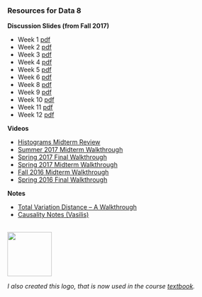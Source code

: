 ---
---

### **Resources for Data 8**

**Discussion Slides (from Fall 2017)**

*   Week 1 [pdf](../resources/data8/pdf/week1.pdf)
*   Week 2 [pdf](../resources/data8/pdf/week2.pdf)
*   Week 3 [pdf](../resources/data8/pdf/week3.pdf)
*   Week 4 [pdf](../resources/data8/pdf/week4.pdf)
*   Week 5 [pdf](../resources/data8/pdf/week5.pdf)
*   Week 6 [pdf](../resources/data8/pdf/week6.pdf)
*   Week 8 [pdf](../resources/data8/pdf/week8.pdf)
*   Week 9 [pdf](../resources/data8/pdf/week9.pdf)
*   Week 10 [pdf](../resources/data8/pdf/week10.pdf)
*   Week 11 [pdf](../resources/data8/pdf/week11.pdf)
*   Week 12 [pdf](../resources/data8/pdf/week12.pdf)

**Videos**

*   [Histograms Midterm Review](https://www.youtube.com/watch?v=7P6zJmMV7AE)
*   [Summer 2017 Midterm Walkthrough](https://www.youtube.com/watch?v=mdHvHv_lqLk)
*   [Spring 2017 Final Walkthrough](https://www.youtube.com/watch?v=rZfGEibJ0Og&feature=youtu.be)
*   [Spring 2017 Midterm Walkthrough](https://www.youtube.com/watch?v=LPMzXlYf8n8)
*   [Fall 2016 Midterm Walkthrough](https://www.youtube.com/watch?v=LR8Zfa1JovA)
*   [Spring 2016 Final Walkthrough](https://www.youtube.com/watch?v=oaNolUkZTL0)

**Notes**

*   [Total Variation Distance – A Walkthrough](../resources/data8/tvd-walkthrough.html)
*   [Causality Notes (Vasilis)](../resources/data8/ch2-causation.pdf)

<br>

<img src='../resources/data8/logo.png' width='100'>

_I also created this logo, that is now used in the course [textbook](https://www.inferentialthinking.com/chapters/intro)._
